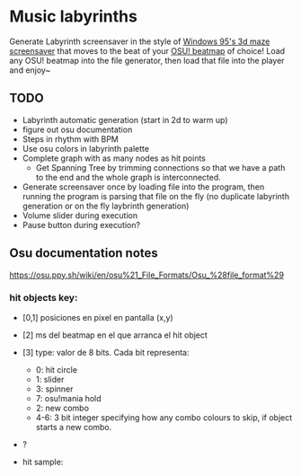 # Music labyrinths

Generate Labyrinth screensaver in the style of [Windows 95's 3d maze screensaver](https://www.youtube.com/watch?v=oRL5durPleI) that moves to the beat of your [OSU! beatmap](https://osu.ppy.sh) of choice! 
Load any OSU! beatmap into the file generator, then load that file into the player and enjoy~

## TODO
- Labyrinth automatic generation (start in 2d to warm up)
- figure out osu documentation
- Steps in rhythm with BPM
- Use osu colors in labyrinth palette
- Complete graph with as many nodes as hit points
    + Get Spanning Tree by trimming connections so that we have a path to the end and the whole graph is interconnected.
- Generate screensaver once by loading file into the program, then running the program is parsing that file on the fly (no duplicate labyrinth generation or on the fly laybrinth generation)
- Volume slider during execution
- Pause button during execution?

## Osu documentation notes
https://osu.ppy.sh/wiki/en/osu%21_File_Formats/Osu_%28file_format%29
### hit objects key:
- \[0,1\] posiciones en pixel en pantalla (x,y)
- \[2\] ms del beatmap en el que arranca el hit object
- \[3\] type: valor de 8 bits. Cada bit representa:
	+ 0: hit circle
	+ 1: slider
	+ 3: spinner
	+ 7: osu!mania hold
	+ 2: new combo
	+ 4-6: 3 bit integer specifying how any combo colours to skip, if object starts a new combo.

- ?
- hit sample: 

